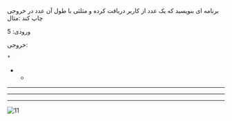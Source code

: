 برنامه ای بنویسید که یک عدد از کاربر دریافت کرده و مثلثی با طول آن عدد در خروجی چاپ کند
:مثال

ورودی: 5

خروجی:

    *
   * * 
  * * * 
 * * * * 
* * * * * 

 ![11](https://github.com/SoroushGit/RcssWorkshop-Cpp/assets/120305068/9fa3dec7-c5cb-4c05-b731-fe77e9fdf464)

